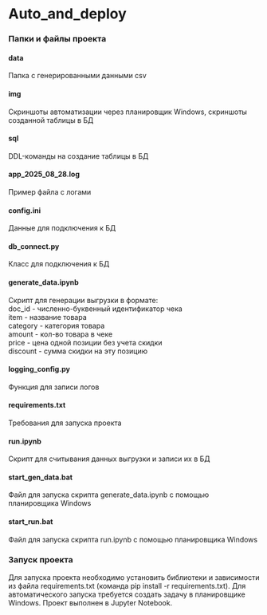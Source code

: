 # Auto_and_deploy
### Папки и файлы проекта
#### data
Папка с генерированными данными csv
#### img
Скриншоты автоматизации через планировщик Windows, скриншоты созданной таблицы в БД
#### sql
DDL-команды на создание таблицы в БД
#### app_2025_08_28.log
Пример файла с логами
#### config.ini
Данные для подключения к БД
#### db_connect.py
Класс для подключения к БД
#### generate_data.ipynb
Скрипт для генерации выгрузки в формате:  
  doc_id - численно-буквенный идентификатор чека  
  item - название товара  
  category - категория товара  
  amount - кол-во товара в чеке  
  price - цена одной позиции без учета скидки  
  discount - сумма скидки на эту позицию  
#### logging_config.py
Функция для записи логов
#### requirements.txt 
Требования для запуска проекта
#### run.ipynb
Скрипт для считывания данных выгрузки и записи их в БД
#### start_gen_data.bat
Файл для запуска скрипта generate_data.ipynb с помощью планировщика Windows
#### start_run.bat
Файл для запуска скрипта run.ipynb с помощью планировщика Windows

### Запуск проекта
Для запуска проекта необходимо установить библиотеки и зависимости из файла requirements.txt (команда pip install -r requirements.txt). Для автоматического запуска требуется создать задачу в планировщике Windows. Проект выполнен в Jupyter Notebook.
